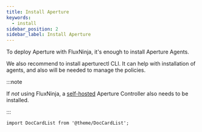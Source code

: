 ```yaml
---
title: Install Aperture
keywords:
  - install
sidebar_position: 2
sidebar_label: Install Aperture
---
```


To deploy Aperture with FluxNinja, it's enough to install Aperture Agents.

We also recommend to install aperturectl CLI. It can help with installation of
agents, and also will be needed to manage the policies.

:::note

If _not_ using FluxNinja, a [self-hosted][Self-Hosting] Aperture Controller also
needs to be installed.

:::

[Self-Hosting]: /self-hosting/self-hosting.md

```mdx-code-block
import DocCardList from '@theme/DocCardList';
```

<DocCardList />
